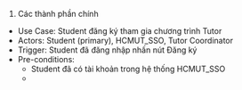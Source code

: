 1. Các thành phần chính
- Use Case: Student đăng ký tham gia chương trình Tutor
- Actors: Student (primary), HCMUT_SSO, Tutor Coordinator
- Trigger: Student đã đăng nhập nhấn nút Đăng ký
- Pre-conditions:
  + Student đã có tài khoản trong hệ thống HCMUT_SSO
  + 
